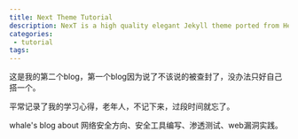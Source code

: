 ```yaml
---
title: Next Theme Tutorial
description: NexT is a high quality elegant Jekyll theme ported from Hexo Next. It is crafted from scratch, with love.
categories:
 - tutorial
tags:
---
```


这是我的第二个blog，第一个blog因为说了不该说的被查封了，没办法只好自己搭一个。

平常记录了我的学习心得，老年人，不记下来，过段时间就忘了。

whale's blog about 网络安全方向、安全工具编写、渗透测试、web漏洞实践。